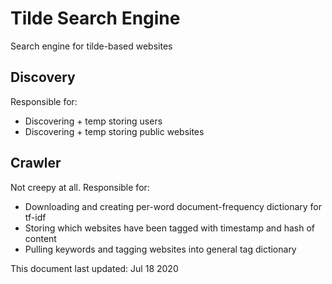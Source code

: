 # Tilde Search Engine

Search engine for tilde-based websites

## Discovery

Responsible for:

* Discovering + temp storing users
* Discovering + temp storing public websites

## Crawler

Not creepy at all. Responsible for:

* Downloading and creating per-word document-frequency dictionary for tf-idf
* Storing which websites have been tagged with timestamp and hash of content 
* Pulling keywords and tagging websites into general tag dictionary


This document last updated: Jul 18 2020
